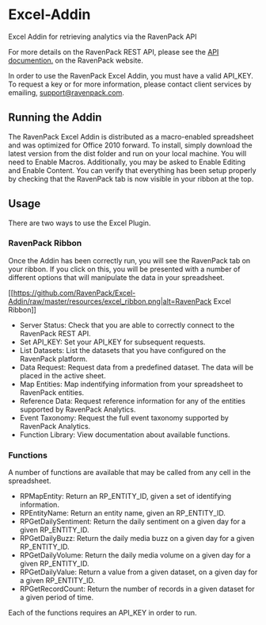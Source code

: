 # Excel-Addin

Excel Addin for retrieving analytics via the RavenPack API

For more details on the RavenPack REST API, please see the [API documention.](https://app.ravenpack.com/help/) on the RavenPack website.

In order to use the RavenPack Excel Addin, you must have a valid API_KEY. To request a key or for more information, please contact client services by emailing, [support@ravenpack.com](mailto:support@ravenpack.com).

## Running the Addin

The RavenPack Excel Addin is distributed as a macro-enabled spreadsheet and was optimized for Office 2010 forward. To install, simply download the latest version from the dist folder and run on your local machine. You will need to Enable Macros. Additionally, you may be asked to Enable Editing and Enable Content. You can verify that everything has been setup properly by checking that the RavenPack tab is now visible in your ribbon at the top.

## Usage

There are two ways to use the Excel Plugin.

### RavenPack Ribbon

Once the Addin has been correctly run, you will see the RavenPack tab on your ribbon. If you click on this, you will be presented with a number of different options that will manipulate the data in your spreadsheet.

[[https://github.com/RavenPack/Excel-Addin/raw/master/resources/excel_ribbon.png|alt=RavenPack Excel Ribbon]]

* Server Status: Check that you are able to correctly connect to the RavenPack REST API.
* Set API_KEY: Set your API_KEY for subsequent requests.
* List Datasets: List the datasets that you have configured on the RavenPack platform.
* Data Request: Request data from a predefined dataset. The data will be placed in the active sheet.
* Map Entities: Map indentifying information from your spreadsheet to RavenPack entities.
* Reference Data: Request reference information for any of the entities supported by RavenPack Analytics.
* Event Taxonomy: Request the full event taxonomy supported by RavenPack Analytics.
* Function Library: View documentation about available functions.

### Functions

A number of functions are available that may be called from any cell in the spreadsheet.

* RPMapEntity: Return an RP_ENTITY_ID, given a set of identifying information.
* RPEntityName: Return an entity name, given an RP_ENTITY_ID.
* RPGetDailySentiment: Return the daily sentiment on a given day for a given RP_ENTITY_ID.
* RPGetDailyBuzz: Return the daily media buzz on a given day for a given RP_ENTITY_ID.
* RPGetDailyVolume: Return the daily media volume on a given day for a given RP_ENTITY_ID.
* RPGetDailyValue: Return a value from a given dataset, on a given day for a given RP_ENTITY_ID.
* RPGetRecordCount: Return the number of records in a given dataset for a given period of time.

Each of the functions requires an API_KEY in order to run.